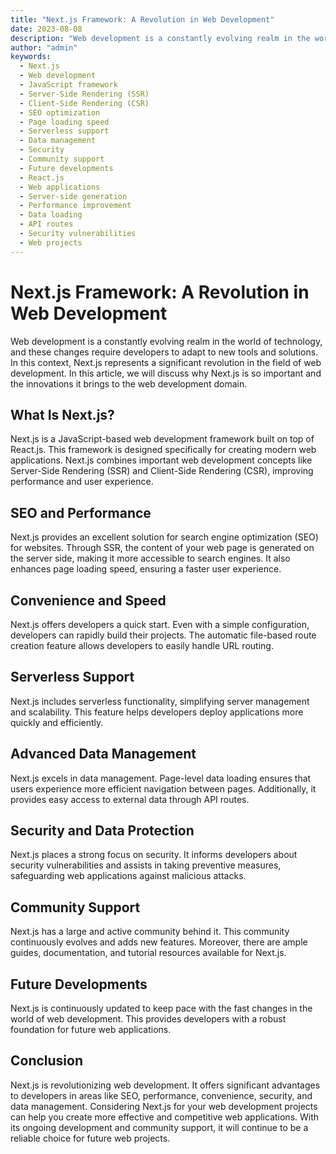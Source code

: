 ```yaml
---
title: "Next.js Framework: A Revolution in Web Development"
date: 2023-08-08
description: "Web development is a constantly evolving realm in the world of technology, and these changes require developers to adapt to new tools and solutions. In this context, Next.js represents a significant revolution in the field of web development. In this article, we will discuss why Next.js is so important and the innovations it brings to the web development domain."
author: "admin"
keywords:
  - Next.js
  - Web development
  - JavaScript framework
  - Server-Side Rendering (SSR)
  - Client-Side Rendering (CSR)
  - SEO optimization
  - Page loading speed
  - Serverless support
  - Data management
  - Security
  - Community support
  - Future developments
  - React.js
  - Web applications
  - Server-side generation
  - Performance improvement
  - Data loading
  - API routes
  - Security vulnerabilities
  - Web projects
---
```


# Next.js Framework: A Revolution in Web Development

Web development is a constantly evolving realm in the world of technology, and these changes require developers to adapt to new tools and solutions. In this context, Next.js represents a significant revolution in the field of web development. In this article, we will discuss why Next.js is so important and the innovations it brings to the web development domain.

## What Is Next.js?

Next.js is a JavaScript-based web development framework built on top of React.js. This framework is designed specifically for creating modern web applications. Next.js combines important web development concepts like Server-Side Rendering (SSR) and Client-Side Rendering (CSR), improving performance and user experience.

## SEO and Performance

Next.js provides an excellent solution for search engine optimization (SEO) for websites. Through SSR, the content of your web page is generated on the server side, making it more accessible to search engines. It also enhances page loading speed, ensuring a faster user experience.

## Convenience and Speed

Next.js offers developers a quick start. Even with a simple configuration, developers can rapidly build their projects. The automatic file-based route creation feature allows developers to easily handle URL routing.

## Serverless Support

Next.js includes serverless functionality, simplifying server management and scalability. This feature helps developers deploy applications more quickly and efficiently.

## Advanced Data Management

Next.js excels in data management. Page-level data loading ensures that users experience more efficient navigation between pages. Additionally, it provides easy access to external data through API routes.

## Security and Data Protection

Next.js places a strong focus on security. It informs developers about security vulnerabilities and assists in taking preventive measures, safeguarding web applications against malicious attacks.

## Community Support

Next.js has a large and active community behind it. This community continuously evolves and adds new features. Moreover, there are ample guides, documentation, and tutorial resources available for Next.js.

## Future Developments

Next.js is continuously updated to keep pace with the fast changes in the world of web development. This provides developers with a robust foundation for future web applications.

## Conclusion

Next.js is revolutionizing web development. It offers significant advantages to developers in areas like SEO, performance, convenience, security, and data management. Considering Next.js for your web development projects can help you create more effective and competitive web applications. With its ongoing development and community support, it will continue to be a reliable choice for future web projects.
